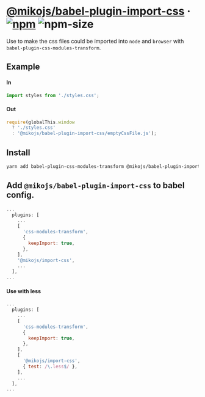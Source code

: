 # [@mikojs/babel-plugin-import-css][website] · <!-- badges.start -->[![npm][npm-image]][npm-link] ![npm-size][npm-size-image]

[npm-image]: https://img.shields.io/npm/v/@mikojs/babel-plugin-import-css.svg
[npm-link]: https://www.npmjs.com/package/@mikojs/babel-plugin-import-css
[npm-size-image]: https://img.shields.io/bundlephobia/minzip/@mikojs/babel-plugin-import-css.svg

<!-- badges.end -->

[website]: https://mikojs.github.io/core/babel-plugin-import-css

Use to make the css files could be imported into `node` and `browser` with `babel-plugin-css-modules-transform`.

## Example

#### In

```js
import styles from './styles.css';
```

#### Out

```js
require(globalThis.window
  ? './styles.css'
  : '@mikojs/babel-plugin-import-css/emptyCssFile.js');
```

## Install

```sh
yarn add babel-plugin-css-modules-transform @mikojs/babel-plugin-import-css --dev
```

## Add `@mikojs/babel-plugin-import-css` to babel config.

```js
...
  plugins: [
    ...
    [
      'css-modules-transform',
      {
        keepImport: true,
      },
    ],
    '@mikojs/import-css',
    ...
  ],
...
```

#### Use with less

```js
...
  plugins: [
    ...
    [
      'css-modules-transform',
      {
        keepImport: true,
      },
    ],
    [
      '@mikojs/import-css',
      { test: /\.less$/ },
    ],
    ...
  ],
...
```
